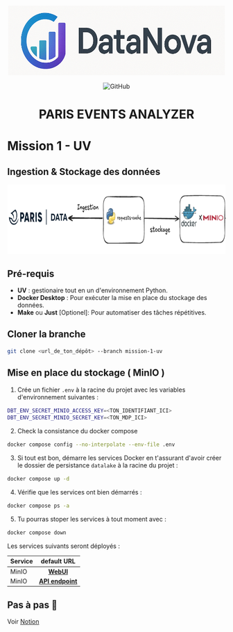 



<div align="center">

<img src="images/datanova-logo.png" alt="logo" width="500" height="160">



![GitHub](https://img.shields.io/github/license/CAprogs/paris-events-analyzer?color=blue)


# PARIS EVENTS ANALYZER

</div>

# Mission 1 - UV

## Ingestion & Stockage des données

<div align="center">

<img src="images/ingestion.png" alt="archi" width="700" height="160">

</div>

## Pré-requis

- **UV** : gestionaire tout en un d'environnement Python.
- **Docker Desktop** : Pour exécuter la mise en place du stockage des données.
- **Make** ou **Just** [Optionel]: Pour automatiser des tâches répétitives.


## Cloner la branche

```bash
git clone <url_de_ton_dépôt> --branch mission-1-uv
```


## Mise en place du stockage ( MinIO )

1. Crée un fichier `.env` à la racine du projet avec les variables d'environnement suivantes :
```bash
DBT_ENV_SECRET_MINIO_ACCESS_KEY=<TON_IDENTIFIANT_ICI>
DBT_ENV_SECRET_MINIO_SECRET_KEY=<TON_MDP_ICI>
``` 

2. Check la consistance du docker compose
```bash
docker compose config --no-interpolate --env-file .env
```

3. Si tout est bon, démarre les services Docker en t'assurant d'avoir créer le dossier de persistance `datalake` à la racine du projet :
```bash
docker compose up -d
```

4. Vérifie que les services ont bien démarrés :
```bash
docker compose ps -a
```

5. Tu pourras stoper les services à tout moment avec :
```bash
docker compose down
```

Les services suivants seront déployés :

| Service          | default URL
| :--------------- |:---------------:|
| MinIO            | [**WebUI**](http://localhost:9001)  |
| MinIO            | [**API endpoint**](http://localhost:9000)  |

## Pas à pas 🐢
 
Voir [Notion](https://tough-cyclone-37b.notion.site/Mission-1-uv-20ac1cee419a8063973ec600d7295224)